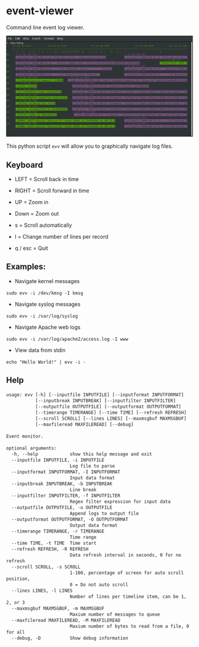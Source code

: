 # event-viewer

Command line event log viewer.

![Screen Shot](https://raw.githubusercontent.com/wheresjames/event-viewer/master/docs/imgs/view-kmsg.png)

This python script `evv` will allow you to graphically navigate log files.

## Keyboard

* LEFT = Scroll back in time
* RIGHT = Scroll forward in time
* UP = Zoom in
* Down = Zoom out

* s = Scroll automatically
* l = Change number of lines per record
* q / esc = Quit


## Examples:

* Navigate kernel messages

`sudo evv -i /dev/kmsg -I kmsg`

* Navigate syslog messages

`sudo evv -i /var/log/syslog`

* Navigate Apache web logs

`sudo evv -i /var/log/apache2/access.log -I www`

* View data from stdin

`echo "Hello World!" | evv -i -`


## Help

```
usage: evv [-h] [--inputfile INPUTFILE] [--inputformat INPUTFORMAT]
           [--inputbreak INPUTBREAK] [--inputfilter INPUTFILTER]
           [--outputfile OUTPUTFILE] [--outputformat OUTPUTFORMAT]
           [--timerange TIMERANGE] [--time TIME] [--refresh REFRESH]
           [--scroll SCROLL] [--lines LINES] [--maxmsgbuf MAXMSGBUF]
           [--maxfileread MAXFILEREAD] [--debug]

Event monitor.

optional arguments:
  -h, --help            show this help message and exit
  --inputfile INPUTFILE, -i INPUTFILE
                        Log file to parse
  --inputformat INPUTFORMAT, -I INPUTFORMAT
                        Input data format
  --inputbreak INPUTBREAK, -b INPUTBREAK
                        Line break
  --inputfilter INPUTFILTER, -f INPUTFILTER
                        Regex filter expression for input data
  --outputfile OUTPUTFILE, -o OUTPUTFILE
                        Append logs to output file
  --outputformat OUTPUTFORMAT, -O OUTPUTFORMAT
                        Output data format
  --timerange TIMERANGE, -r TIMERANGE
                        Time range
  --time TIME, -t TIME  Time start
  --refresh REFRESH, -R REFRESH
                        Data refresh interval in seconds, 0 for no refresh
  --scroll SCROLL, -s SCROLL
                        1-100, percentage of screen for auto scroll position,
                        0 = Do not auto scroll
  --lines LINES, -l LINES
                        Number of lines per timeline item, can be 1, 2, or 3
  --maxmsgbuf MAXMSGBUF, -m MAXMSGBUF
                        Maxium number of messages to queue
  --maxfileread MAXFILEREAD, -M MAXFILEREAD
                        Maxium number of bytes to read from a file, 0 for all
  --debug, -D           Show debug information
```
